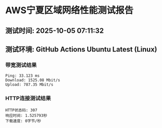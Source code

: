 # AWS宁夏区域网络性能测试报告
## 测试时间: 2025-10-05 07:11:32
## 测试环境: GitHub Actions Ubuntu Latest (Linux)

### 带宽测试结果
```
Ping: 33.123 ms
Download: 1525.08 Mbit/s
Upload: 787.35 Mbit/s
```

### HTTP连接测试结果
```
HTTP状态码: 307
响应时间: 1.525793秒
下载速度: 0字节/秒
```

